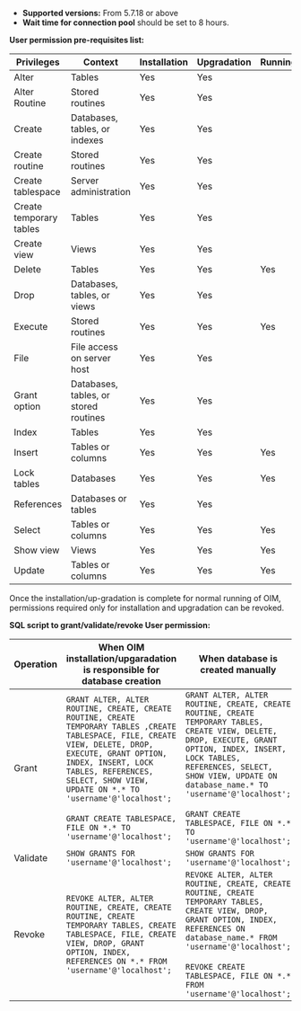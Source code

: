 
* **Supported versions:** From 5.7.18 or above
* **Wait time for connection pool** should be set to 8 hours.

**User permission pre-requisites list:**

| **Privileges**          | **Context**                           | **Installation** | **Upgradation** | **Running** |
| ----------------------- | ------------------------------------- | ---------------- | --------------- | ----------- |
| Alter                   | Tables                                | Yes              | Yes             |             |
| Alter Routine           | Stored routines                       | Yes              | Yes             |             |
| Create                  | Databases, tables, or indexes         | Yes              | Yes             |             |
| Create routine          | Stored routines                       | Yes              | Yes             |             |
| Create tablespace       | Server administration                 | Yes              | Yes             |             |
| Create temporary tables | Tables                                | Yes              | Yes             |             |
| Create view             | Views                                 | Yes              | Yes             |             |
| Delete                  | Tables                                | Yes              | Yes             | Yes         |
| Drop                    | Databases, tables, or views           | Yes              | Yes             |             |
| Execute                 | Stored routines                       | Yes              | Yes             | Yes         |
| File                    | File access on server host            | Yes              | Yes             |             |
| Grant option            | Databases, tables, or stored routines | Yes              | Yes             |             |
| Index                   | Tables                                | Yes              | Yes             |             |
| Insert                  | Tables or columns                     | Yes              | Yes             | Yes         |
| Lock tables             | Databases                             | Yes              | Yes             | Yes         |
| References              | Databases or tables                   | Yes              | Yes             |             |
| Select                  | Tables or columns                     | Yes              | Yes             | Yes         |
| Show view               | Views                                 | Yes              | Yes             | Yes         |
| Update                  | Tables or columns                     | Yes              | Yes             | Yes         |

Once the installation/up-gradation is complete for normal running of OIM, permissions required only for installation and upgradation can be revoked.

**SQL script to grant/validate/revoke User permission:**

| **Operation** | **When OIM installation/upgaradation is responsible for database creation**                                                                                                                                                                                                                                                                                     | **When database is created manually**                                                                                                                                                                                                                                                                                                              |
| ------------- | --------------------------------------------------------------------------------------------------------------------------------------------------------------------------------------------------------------------------------------------------------------------------------------------------------------------------------------------------------------- | -------------------------------------------------------------------------------------------------------------------------------------------------------------------------------------------------------------------------------------------------------------------------------------------------------------------------------------------------- |
| Grant         |  `GRANT ALTER, ALTER ROUTINE, CREATE, CREATE ROUTINE, CREATE TEMPORARY TABLES ,CREATE TABLESPACE, FILE, CREATE VIEW, DELETE, DROP, EXECUTE, GRANT OPTION, INDEX, INSERT, LOCK TABLES, REFERENCES, SELECT, SHOW VIEW, UPDATE ON *.* TO 'username'@'localhost';` <br> <br>`GRANT CREATE TABLESPACE, FILE ON *.* TO 'username'@'localhost';` | `GRANT ALTER, ALTER ROUTINE, CREATE, CREATE ROUTINE, CREATE TEMPORARY TABLES, CREATE VIEW, DELETE, DROP, EXECUTE, GRANT OPTION, INDEX, INSERT, LOCK TABLES, REFERENCES, SELECT, SHOW VIEW, UPDATE ON database_name.* TO 'username'@'localhost';`<br><br> `GRANT CREATE TABLESPACE, FILE ON *.* TO 'username'@'localhost';`|
| Validate      | `SHOW GRANTS FOR 'username'@'localhost';`                                                                                                                                                                                                                                                                                                                       | `SHOW GRANTS FOR 'username'@'localhost';`                                                                                                                                                                                                                                                                                                          |
| Revoke        | `REVOKE ALTER, ALTER ROUTINE, CREATE, CREATE ROUTINE, CREATE TEMPORARY TABLES, CREATE TABLESPACE, FILE, CREATE VIEW, DROP, GRANT OPTION, INDEX, REFERENCES ON *.* FROM 'username'@'localhost';`  | `REVOKE ALTER, ALTER ROUTINE, CREATE, CREATE ROUTINE, CREATE TEMPORARY TABLES, CREATE VIEW, DROP, GRANT OPTION, INDEX, REFERENCES ON database_name.* FROM 'username'@'localhost';` <br> <br> `REVOKE CREATE TABLESPACE, FILE ON *.* FROM 'username'@'localhost';` |
